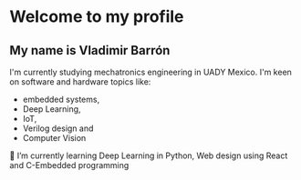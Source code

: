 # Welcome to my profile
## My name is Vladimir Barrón

I'm currently studying mechatronics engineering in UADY Mexico. 
I'm keen on software and hardware topics like:
- embedded systems,
- Deep Learning, 
- IoT, 
- Verilog design and 
- Computer Vision

🌱 I’m currently learning Deep Learning in Python, Web design using React and C-Embedded programming

<!---
VlaterBarron/VlaterBarron is a ✨ special ✨ repository because its `README.md` (this file) appears on your GitHub profile.
You can click the Preview link to take a look at your changes.
--->
